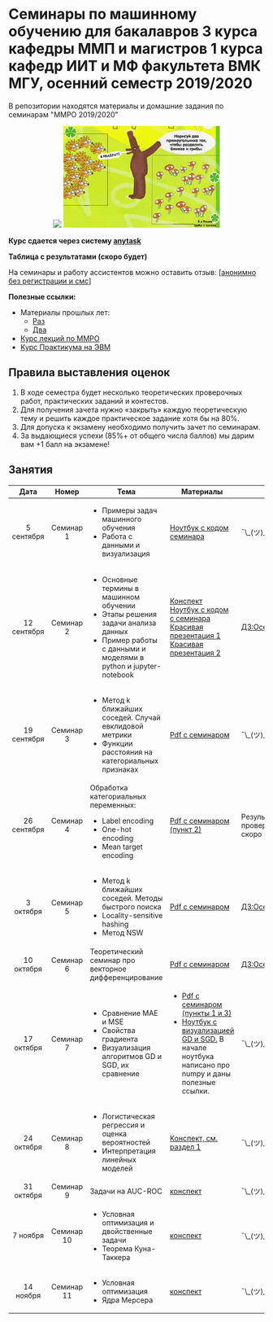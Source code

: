 # Семинары по машинному обучению для бакалавров 3 курса кафедры ММП и магистров 1 курса кафедр ИИТ и МФ факультета ВМК МГУ, осенний семестр 2019/2020
В репозитории находятся материалы и домашние задания по семинарам "ММРО 2019/2020"

<p align="center">
<img src="http://funzoo.ru/uploads/posts/2009-11/1258648863_tn.jpg" height=200pt> <img src="https://github.com/mmp-mmro-team/mmp_mmro_fall_2019/blob/master/trash/kernel_trick.jpg" height=200pt>
</p>

**Курс сдается через систему [anytask](https://anytask.org/course/534)**

**Таблица с результатами (скоро будет)**

На семинары и работу ассистентов можно оставить отзыв: [[анонимно без регистрации и смс](https://docs.google.com/forms/d/e/1FAIpQLSf_wnrm52RfnHkqZPbsWOpjzd9Uelwq5Jk0elZYGH2p-vQyaw/viewform)]

**Полезные ссылки:**

* Материалы прошлых лет:
  - [Раз](https://github.com/esokolov/ml-course-msu)
  - [Два](https://github.com/esokolov/ml-course-hse)
* [Курс лекций по ММРО](http://www.machinelearning.ru/wiki/index.php?title=%D0%9C%D0%B0%D1%82%D0%B5%D0%BC%D0%B0%D1%82%D0%B8%D1%87%D0%B5%D1%81%D0%BA%D0%B8%D0%B5_%D0%BC%D0%B5%D1%82%D0%BE%D0%B4%D1%8B_%D1%80%D0%B0%D1%81%D0%BF%D0%BE%D0%B7%D0%BD%D0%B0%D0%B2%D0%B0%D0%BD%D0%B8%D1%8F_%D0%BE%D0%B1%D1%80%D0%B0%D0%B7%D0%BE%D0%B2_%28%D0%BA%D1%83%D1%80%D1%81_%D0%BB%D0%B5%D0%BA%D1%86%D0%B8%D0%B9%2C_%D0%92.%D0%92.%D0%9A%D0%B8%D1%82%D0%BE%D0%B2%29)
* [Курс Практикума на ЭВМ](https://github.com/mmp-practicum-team/mmp_practicum_fall_2019)

## Правила выставления оценок

1. В ходе семестра будет несколько теоретических проверочных работ, практических заданий и контестов.
2. Для получения зачета нужно «закрыть» каждую теоретическую тему и решить каждое практическое задание хотя бы на 80%.
3. Для допуска к экзамену необходимо получить зачет по семинарам.
4. За выдающиеся успехи (85%+ от общего числа баллов) мы дарим вам +1 балл на экзамене!

## Занятия

| Дата | Номер | Тема | Материалы | ДЗ |
| :---: | :---: | --- | --- | --- |
| 5 сентября  | Семинар 1  | <ul><li>Примеры задач машинного обучения</li><li>Работа с данными и визуализация</li></ul> | [Ноутбук с кодом семинара](https://github.com/mmp-mmro-team/mmp_mmro_fall_2019/blob/master/seminars/sem-2-sklearn-linreg/sem-2-sklearn-linreg.ipynb) | ¯\\\_(ツ)\_/¯ |
| 12 сентября | Семинар 2  | <ul><li>Основные термины в машинном обучении</li><li>Этапы решения задачи анализа данных</li><li>Пример работы с данными и моделями в python и jupyter-notebook</li></ul> | [Конспект](https://github.com/esokolov/ml-course-hse/blob/master/2019-fall/lecture-notes/lecture01-intro.pdf)<br> [Ноутбук с кодом с семинара](https://github.com/mmp-mmro-team/mmp_mmro_fall_2019/blob/master/seminars/sem-2-sklearn-linreg/sem-2-sklearn-linreg.ipynb) <br> [Красивая презентация 1](https://github.com/esokolov/ml-minor-hse/blob/master/lectures-2019/lecture01-intro.pdf) <br> [Красивая презентация 2](https://github.com/esokolov/ml-minor-hse/blob/master/lectures-2019/lecture02-intro.pdf) | [ДЗ:Осень.Прак1](https://github.com/mmp-mmro-team/mmp_mmro_fall_2019/blob/master/homework-practice/hw-practice-1.ipynb) |
| 19 сентября | Семинар 3  | <ul><li>Метод k ближайших соседей. Случай евклидовой метрики</li><li>Функции расстояния на категориальных признаках</li></ul> | [Pdf с семинаром](https://github.com/mmp-mmro-team/mmp_mmro_fall_2019/blob/master/lecture-notes/Sem03_knn.pdf)| ¯\\\_(ツ)\_/¯ |
| 26 сентября   | Семинар 4  | Обработка категориальных переменных:<ul><li>Label encoding</li><li>One-hot encoding</li><li>Mean target encoding</li></ul> | [Pdf с семинаром (пункт 2)](https://github.com/mmp-mmro-team/mmp_mmro_fall_2019/blob/master/lecture-notes/Sem04_categorical_features.pdf) | Результаты проверочной скоро появятся
| 3 октября   | Семинар 5  | <ul><li>Метод k ближайших соседей. Методы быстрого поиска </li><li>Locality-sensitive hashing</li><li>Метод NSW</li></ul> | [Pdf с семинаром](https://github.com/mmp-mmro-team/mmp_mmro_fall_2019/blob/master/lecture-notes/Sem05_knn.pdf)| [ДЗ:Осень.Прак2](https://github.com/mmp-mmro-team/mmp_mmro_fall_2019/blob/master/homework-practice/hw-practice-2.ipynb) |
| 10 октября   | Семинар 6  | Теоретический семинар про векторное дифференцирование | [Pdf с семинаром](https://github.com/mmp-mmro-team/mmp_mmro_fall_2019/blob/master/lecture-notes/Sem06_matrix_differentiation.pdf)| [ДЗ:Осень.Теория1](homework-theory/hw-theory-1.pdf) |
| 17 октября   | Семинар 7  | <ul><li>Сравнение MAE и MSE</li><li>Свойства градиента</li><li>Визуализация алгоритмов GD и SGD, их сравнение</li></ul> | <ul><li>[Pdf с семинаром (пункты 1 и 3)](https://github.com/mmp-mmro-team/mmp_mmro_fall_2019/blob/master/lecture-notes/Sem07_MAE_MSE_and_gradient.pdf)</li><li>[Ноутбук с визуализацией GD и SGD.](https://github.com/mmp-mmro-team/mmp_mmro_fall_2019/blob/master/seminars/sem-7-gradient-descent/sem-7-gradient-descent.ipynb) В начале ноутбука написано про numpy и даны полезные ссылки.</li></ul>| ¯\\\_(ツ)\_/¯ |
| 24 октября | Семинар 8  | <ul><li>Логистическая регрессия и оценка вероятностей</li><li>Интерпретация линейных моделей</li></ul> | [Конспект, см. раздел 1](https://github.com/esokolov/ml-course-hse/blob/master/2019-fall/lecture-notes/lecture05-linclass.pdf)| ¯\\\_(ツ)\_/¯ |
| 31 октября | Семинар 9  | Задачи на AUC-ROC | [конспект](https://github.com/mmp-mmro-team/mmp_mmro_fall_2019/blob/master/lecture-notes/Sem09_auc_roc.pdf)| ¯\\\_(ツ)\_/¯ |
| 7 ноября | Семинар 10  | <ul><li>Условная оптимизация и двойственные задачи</li><li>Теорема Куна-Таккера</li></ul> | [конспект](https://github.com/mmp-mmro-team/mmp_mmro_fall_2019/blob/master/lecture-notes/Sem10_kkt.pdf)| ¯\\\_(ツ)\_/¯ |
| 14 ноября | Семинар 11  | <ul><li>Условная оптимизация</li><li>Ядра Мерсера</li></ul> | [конспект](https://github.com/mmp-mmro-team/mmp_mmro_fall_2019/blob/master/lecture-notes/Sem11_Kernels.pdf)| ¯\\\_(ツ)\_/¯ |


